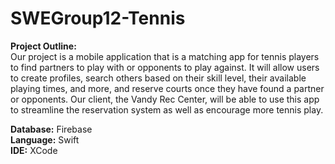 # SWEGroup12-Tennis


**Project Outline:**  
Our project is a mobile application that is a matching app for tennis players to find partners to play with or opponents to play against. It will allow users to create profiles, search others based on their skill level, their available playing times, and more, and reserve courts once they have found a partner or opponents. Our client, the Vandy Rec Center, will be able to use this app to streamline the reservation system as well as encourage more tennis play. 

**Database:** Firebase   
**Language:** Swift  
**IDE:** XCode  
